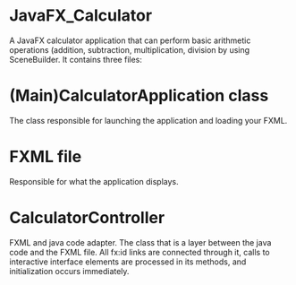 # JavaFX_Calculator
A JavaFX calculator application that can perform basic arithmetic operations (addition, subtraction, multiplication, division by using SceneBuilder. It contains three files:

# (Main)CalculatorApplication class
The class responsible for launching the application and loading your FXML.

# FXML file
Responsible for what the application displays.

# CalculatorController
FXML and java code adapter.
The class that is a layer between the java code and the FXML file. All fx:id links are connected through it, calls to interactive interface elements are processed in its methods, and initialization occurs immediately.
